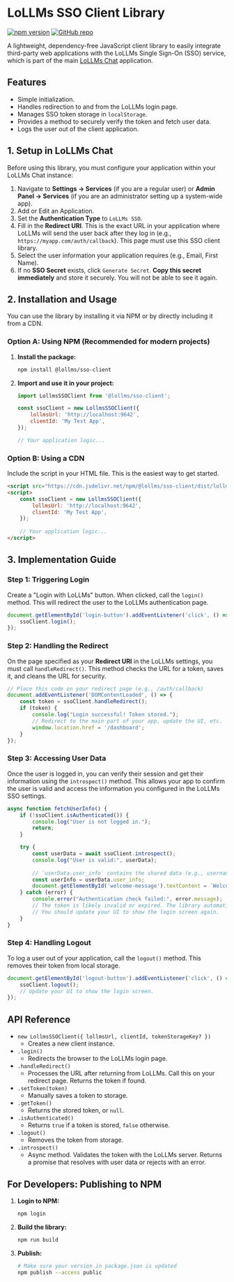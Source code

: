 # LoLLMs SSO Client Library

[![npm version](https://badge.fury.io/js/%40lollms%2Fsso-client.svg)](https://badge.fury.io/js/%40lollms%2Fsso-client)
[![GitHub repo](https://img.shields.io/badge/GitHub-Repo-blue?logo=github)](https://github.com/ParisNeo/lollms_sso_client)

A lightweight, dependency-free JavaScript client library to easily integrate third-party web applications with the LoLLMs Single Sign-On (SSO) service, which is part of the main [LoLLMs Chat](https://github.com/ParisNeo/lollms_chat) application.

## Features

-   Simple initialization.
-   Handles redirection to and from the LoLLMs login page.
-   Manages SSO token storage in `localStorage`.
-   Provides a method to securely verify the token and fetch user data.
-   Logs the user out of the client application.

## 1. Setup in LoLLMs Chat

Before using this library, you must configure your application within your LoLLMs Chat instance:

1.  Navigate to **Settings -> Services** (if you are a regular user) or **Admin Panel -> Services** (if you are an administrator setting up a system-wide app).
2.  Add or Edit an Application.
3.  Set the **Authentication Type** to `LoLLMs SSO`.
4.  Fill in the **Redirect URI**. This is the exact URL in your application where LoLLMs will send the user back after they log in (e.g., `https://myapp.com/auth/callback`). This page must use this SSO client library.
5.  Select the user information your application requires (e.g., Email, First Name).
6.  If no **SSO Secret** exists, click `Generate Secret`. **Copy this secret immediately** and store it securely. You will not be able to see it again.

## 2. Installation and Usage

You can use the library by installing it via NPM or by directly including it from a CDN.

### Option A: Using NPM (Recommended for modern projects)

1.  **Install the package:**
    ```bash
    npm install @lollms/sso-client
    ```

2.  **Import and use it in your project:**
    ```javascript
    import LollmsSSOClient from '@lollms/sso-client';

    const ssoClient = new LollmsSSOClient({
        lollmsUrl: 'http://localhost:9642',
        clientId: 'My Test App',
    });

    // Your application logic...
    ```

### Option B: Using a CDN

Include the script in your HTML file. This is the easiest way to get started.

```html
<script src="https://cdn.jsdelivr.net/npm/@lollms/sso-client/dist/lollms_sso_client.min.js"></script>
<script>
    const ssoClient = new LollmsSSOClient({
        lollmsUrl: 'http://localhost:9642',
        clientId: 'My Test App',
    });
    
    // Your application logic...
</script>
```

## 3. Implementation Guide

### Step 1: Triggering Login

Create a "Login with LoLLMs" button. When clicked, call the `login()` method. This will redirect the user to the LoLLMs authentication page.

```javascript
document.getElementById('login-button').addEventListener('click', () => {
    ssoClient.login();
});
```

### Step 2: Handling the Redirect

On the page specified as your **Redirect URI** in the LoLLMs settings, you must call `handleRedirect()`. This method checks the URL for a token, saves it, and cleans the URL for security.

```javascript
// Place this code on your redirect page (e.g., /auth/callback)
document.addEventListener('DOMContentLoaded', () => {
    const token = ssoClient.handleRedirect();
    if (token) {
        console.log("Login successful! Token stored.");
        // Redirect to the main part of your app, update the UI, etc.
        window.location.href = '/dashboard'; 
    }
});
```

### Step 3: Accessing User Data

Once the user is logged in, you can verify their session and get their information using the `introspect()` method. This allows your app to confirm the user is valid and access the information you configured in the LoLLMs SSO settings.

```javascript
async function fetchUserInfo() {
    if (!ssoClient.isAuthenticated()) {
        console.log("User is not logged in.");
        return;
    }

    try {
        const userData = await ssoClient.introspect();
        console.log("User is valid:", userData);
        
        // `userData.user_info` contains the shared data (e.g., username, email)
        const userInfo = userData.user_info;
        document.getElementById('welcome-message').textContent = `Welcome, ${userInfo.username}!`;
    } catch (error) {
        console.error("Authentication check failed:", error.message);
        // The token is likely invalid or expired. The library automatically calls logout().
        // You should update your UI to show the login screen again.
    }
}
```

### Step 4: Handling Logout

To log a user out of your application, call the `logout()` method. This removes their token from local storage.

```javascript
document.getElementById('logout-button').addEventListener('click', () => {
    ssoClient.logout();
    // Update your UI to show the login screen.
});
```

## API Reference

-   `new LollmsSSOClient({ lollmsUrl, clientId, tokenStorageKey? })`
    -   Creates a new client instance.
-   `.login()`
    -   Redirects the browser to the LoLLMs login page.
-   `.handleRedirect()`
    -   Processes the URL after returning from LoLLMs. Call this on your redirect page. Returns the token if found.
-   `.setToken(token)`
    -   Manually saves a token to storage.
-   `.getToken()`
    -   Returns the stored token, or `null`.
-   `.isAuthenticated()`
    -   Returns `true` if a token is stored, `false` otherwise.
-   `.logout()`
    -   Removes the token from storage.
-   `.introspect()`
    -   Async method. Validates the token with the LoLLMs server. Returns a promise that resolves with user data or rejects with an error.

## For Developers: Publishing to NPM

1.  **Login to NPM:**
    ```bash
    npm login
    ```
2.  **Build the library:**
    ```bash
    npm run build
    ```
3.  **Publish:**
    ```bash
    # Make sure your version in package.json is updated
    npm publish --access public
    ```